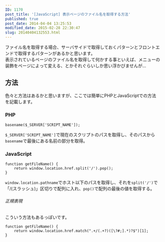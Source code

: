 ```yaml
---
ID: 1170
post_title: '[JavaScript] 表示ページのファイル名を取得する方法'
published: true
post_date: 2014-04-04 13:25:53
modified_date: 2015-02-28 22:30:47
slug: 20140404132553.html
---
```

<p>ファイル名を取得する場合、サーバサイドで取得しておくパターンとフロントエンドで取得するパターンがあるかと思います。<br />
表示されているページのファイル名を取得して何かする事といえば、メニューの装飾をページによって変える、とかそれぐらいしか思い浮かびませんが…<br />
<!--more--></p>
<h2>方法</h2>
<p>色々と方法はあるかと思いますが、ここでは簡単にPHPとJavaScriptでの方法を記載します。</p>
<h3>PHP</h3>
<pre class="language-php"><code>basename($_SERVER['SCRIPT_NAME']);</code></pre>
<p><code>$_SERVER['SCRIPT_NAME']</code>で現在のスクリプトのパスを取得し、そのパスから<code>basename</code>で最後にある名前の部分を取得。</p>
<h3>JavaScript</h3>
<pre class="language-javascript"><code>function getFileName() {
    return window.location.href.split('/').pop();
}</code></pre>
<p><code>window.location.pathname</code>でホスト以下のパスを取得し、それを<code>split('/')</code>で「/(スラッシュ)」区切りで配列に入れ、<code>pop()</code>で配列の最後の値を取得する。</p>
<h6>正規表現</h6>
<p>こういう方法もあるっぽいです。</p>
<pre class="language-javascript"><code>function getFileName() {
    return window.location.href.match(".+/(.+?)([\?#;].*)?$")[1];
}
</code></pre>